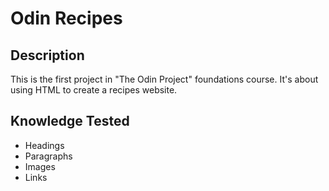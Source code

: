 # Odin Recipes
## Description
This is the first project in "The Odin Project" foundations course.
It's about using HTML to create a recipes website.
## Knowledge Tested
- Headings
- Paragraphs
- Images
- Links